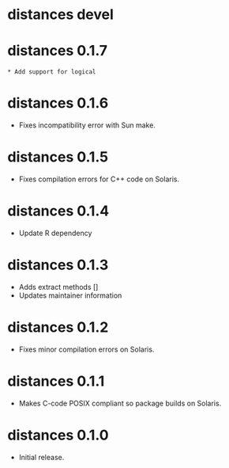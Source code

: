 # distances devel



# distances 0.1.7

    * Add support for logical


# distances 0.1.6

  * Fixes incompatibility error with Sun make.


# distances 0.1.5

  * Fixes compilation errors for C++ code on Solaris.


# distances 0.1.4

* Update R dependency


# distances 0.1.3

  * Adds extract methods []
  * Updates maintainer information


# distances 0.1.2

  * Fixes minor compilation errors on Solaris.


# distances 0.1.1

  * Makes C-code POSIX compliant so package builds on Solaris.


# distances 0.1.0

  * Initial release.
